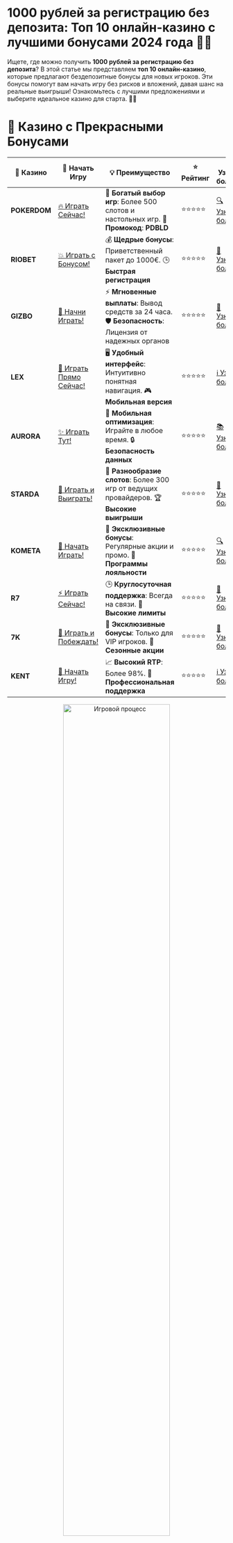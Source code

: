 # **1000 рублей за регистрацию без депозита: Топ 10 онлайн-казино с лучшими бонусами 2024 года 💸🎰**

Ищете, где можно получить **1000 рублей за регистрацию без депозита**? В этой статье мы представляем **топ 10 онлайн-казино**, которые предлагают бездепозитные бонусы для новых игроков. Эти бонусы помогут вам начать игру без рисков и вложений, давая шанс на реальные выигрыши! Ознакомьтесь с лучшими предложениями и выберите идеальное казино для старта. 🎉💥

# 🌟 Казино с Прекрасными Бонусами

| 🎲 **Казино** | 🔗 **Начать Игру** | 💡 **Преимущество** | ⭐ **Рейтинг** | 🔗 **Узнать больше** | 🆕 **Новая информация** |
|--------------|---------------------|---------------------|----------------|----------------------|-------------------------|
| **POKERDOM**  | [🔥 Играть Сейчас!](https://brandplay.link/4k77v2yx) | 🎉 **Богатый выбор игр**: Более 500 слотов и настольных игр. 🎁 **Промокод**: **PDBLD** | ⭐⭐⭐⭐⭐ | [🔍 Узнать больше](https://brandplay.link/4k77v2yx) | 🏆 **Победители турниров** получают эксклюзивные подарки! |
| **RIOBET**    | [💥 Играть с Бонусом!](https://brandplay.link/7xBLTPyj) | 💰 **Щедрые бонусы**: Приветственный пакет до 1000€. 🕒 **Быстрая регистрация** | ⭐⭐⭐⭐⭐ | [📖 Узнать больше](https://brandplay.link/7xBLTPyj) | 💬 **Поддержка 24/7** для комфортной игры в любое время! |
| **GIZBO**     | [🚀 Начни Играть!](https://brandplay.link/bprXw4YV) | ⚡ **Мгновенные выплаты**: Вывод средств за 24 часа. 🛡️ **Безопасность**: Лицензия от надежных органов | ⭐⭐⭐⭐⭐ | [📝 Узнать больше](https://brandplay.link/bprXw4YV) | 🔒 **SSL-шифрование** для максимальной безопасности данных игроков. |
| **LEX**       | [💎 Играть Прямо Сейчас!](https://brandplay.link/zW4hdDFV) | 🖥️ **Удобный интерфейс**: Интуитивно понятная навигация. 🎮 **Мобильная версия** | ⭐⭐⭐⭐⭐ | [ℹ️ Узнать больше](https://brandplay.link/zW4hdDFV) | 📱 **Поддержка всех мобильных устройств** для удобства игры в любом месте. |
| **AURORA**    | [✨ Играть Тут!](https://10trafic-stat2.com/click/668546556bcc6313411604bd/6766/13032/subaccount) | 📱 **Мобильная оптимизация**: Играйте в любое время. 🔒 **Безопасность данных** | ⭐⭐⭐⭐⭐ | [📚 Узнать больше](https://10trafic-stat2.com/click/668546556bcc6313411604bd/6766/13032/subaccount) | 🌍 **Международная лицензия** на деятельность в разных странах. |
| **STARDА**    | [🎉 Играть и Выиграть!](https://brandplay.link/fB7xwRFL) | 🎰 **Разнообразие слотов**: Более 300 игр от ведущих провайдеров. 🏆 **Высокие выигрыши** | ⭐⭐⭐⭐⭐ | [🔎 Узнать больше](https://brandplay.link/fB7xwRFL) | 🎉 **Ежемесячные турниры** с крупными призами! |
| **KOMETA**    | [🎁 Начать Играть!](https://brandplay.link/8ZymQJV8) | 🎁 **Эксклюзивные бонусы**: Регулярные акции и промо. 🔄 **Программы лояльности** | ⭐⭐⭐⭐⭐ | [🔍 Узнать больше](https://brandplay.link/8ZymQJV8) | 🌟 **Персонализированные предложения** для долгосрочных игроков. |
| **R7**        | [⚡ Играть Сейчас!](https://brandplay.link/bMd3Yjsw) | 🕒 **Круглосуточная поддержка**: Всегда на связи. 💸 **Высокие лимиты** | ⭐⭐⭐⭐⭐ | [📖 Узнать больше](https://brandplay.link/bMd3Yjsw) | 🎯 **Рейтинг игроков** для лучших участников. |
| **7K**        | [🎯 Играть и Побеждать!](https://brandplay.link/BvQyFShp) | 🌟 **Эксклюзивные бонусы**: Только для VIP игроков. 🎉 **Сезонные акции** | ⭐⭐⭐⭐⭐ | [📝 Узнать больше](https://brandplay.link/BvQyFShp) | 🥇 **Особые привилегии** для постоянных игроков. |
| **KENT**      | [🔑 Начать Игру!](https://brandplay.link/Fv2WP3js) | 📈 **Высокий RTP**: Более 98%. 💼 **Профессиональная поддержка** | ⭐⭐⭐⭐⭐ | [ℹ️ Узнать больше](https://brandplay.link/Fv2WP3js) | 💬 **Поддержка на нескольких языках** для удобства игроков. |

<div align="center"> <img src="https://i.pinimg.com/originals/1d/b3/25/1db325483acbe642c6d4e6fdd73a4988.gif" alt="Игровой процесс" width="70%"> </div>
---

# 🚀 Быстрые Выигрыши и Поддержка

| 🎲 **Казино** | 🔗 **Начать Игру** | 💡 **Преимущество** | ⭐ **Рейтинг** | 🔗 **Узнать больше** | 🆕 **Новая информация** |
|--------------|---------------------|---------------------|----------------|----------------------|-------------------------|
| **GAMA**      | [🎯 Играть Прямо Сейчас!](https://brandplay.link/j6NMKsDz) | 🔍 **Интуитивный интерфейс**: Легкость использования. 🏅 **Престижные турниры** | ⭐⭐⭐⭐☆ | [🔎 Узнать больше](https://brandplay.link/j6NMKsDz) | 🏆 **Турниры с большими призами** каждый месяц. |
| **ONION**     | [💥 Играть и Выигрывать!](https://brandplay.link/zBGRVpQ9) | 🤑 **Низкие ставки**: Идеально для начинающих. 🔄 **Быстрые выводы** | ⭐⭐⭐⭐☆ | [🔍 Узнать больше](https://brandplay.link/zBGRVpQ9) | 🎮 **Казино для новичков** с простыми правилами. |
| **ЧЕМПИОН**   | [🏅 Играть в Турнире!](https://temon-gter.cfd/go/lRq?p80412p304504pcc44t17455) | 🏅 **Лояльная программа**: Награды за активность. 🎁 **Ежемесячные бонусы** | ⭐⭐⭐⭐☆ | [📖 Узнать больше](https://temon-gter.cfd/go/lRq?p80412p304504pcc44t17455) | 🥇 **Турниры и лояльность** — каждый шаг вознаграждается. |
| **VAVADA**    | [🚀 Играть Без Ожидания!](https://vavadapartner.pro/?promo=ea5c9275-6854-4505-94fc-95ab18221945-linkb2) | 🚀 **Быстрая регистрация**: Начните играть мгновенно. 🔐 **Безопасные транзакции** | ⭐⭐⭐⭐☆ | [📝 Узнать больше](https://vavadapartner.pro/?promo=ea5c9275-6854-4505-94fc-95ab18221945-linkb2) | 🏆 **Программа для новых игроков** с бонусами за регистрацию. |
| **FRIENDS**   | [🎉 Играть и Развлекаться!](https://gofriends.mba/linkb2) | 🤝 **Социальные игры**: Играйте с друзьями. 🌐 **Мультиплатформенность** | ⭐⭐⭐⭐☆ | [ℹ️ Узнать больше](https://gofriends.mba/linkb2) | 🎮 **Играйте с друзьями** и зарабатывайте бонусы за совместные действия. |
| **1WIN**      | [⚡ Играть и Выигрывать!](https://brandplay.link/smXVpBbG) | 🏆 **Спортивные ставки**: Широкий выбор видов спорта. 💵 **Высокие коэффициенты** | ⭐⭐⭐⭐☆ | [📚 Узнать больше](https://brandplay.link/smXVpBbG) | ⚽ **Бонусы на спортивные ставки** для активных игроков. |
| **DRIP**      | [💥 Играть Сразу!](https://drp-ircp01.com/c07e6a3db) | 🌐 **Инновационные игры**: Новейшие игровые технологии. 🛡️ **Высокая безопасность** | ⭐⭐⭐⭐☆ | [🔎 Узнать больше](https://drp-ircp01.com/c07e6a3db) | 🔧 **Инновационные функции** для удобства игры. |
| **JOYCASINO** | [🎰 Играть И Побеждать!](https://rpc30.call2me.pro/?/ru/registration?apkpop=0&partner=p24970p3291217pc98f) | 🎁 **Приятные бонусы**: Ежедневные акции и подарки. 🕹️ **Разнообразие игр** | ⭐⭐⭐⭐☆ | [🔍 Узнать больше](https://rpc30.call2me.pro/?/ru/registration?apkpop=0&partner=p24970p3291217pc98f) | 🎉 **Щедрые фриспины** для новых игроков. |
| **PLAYFORTUNA** | [🔥 Играть С Бонусом!](https://fortunapromo.net/alt/playfortuna/registration?0dc4a9362a71feb7e3f165fb8e766f70) | 🎉 **Регулярные акции**: Бонусы, фриспины и многое другое. 🏅 **Турниры** | ⭐⭐⭐⭐☆ | [📚 Узнать больше](https://fortunapromo.net/alt/playfortuna/registration?0dc4a9362a71feb7e3f165fb8e766f70) | 🎯 **Выгодные предложения** на популярные игры. |
| **SYKAA**     | [💸 Играть Сейчас!](https://s-two-way.com/?source=linkb2&pid=30697) | 💸 **Доступные ставки**: Идеально для новичков. 🎁 **Щедрые бонусы** | ⭐⭐⭐⭐☆ | [🔍 Узнать больше](https://s-two-way.com/?source=linkb2&pid=30697) | 💥 **Акции с большими бонусами** для новичков и опытных игроков. |

<div align="center"> <img src="https://schaeffers-cdn.s3.amazonaws.com/images/default-source/schaeffers-cdn-images/default-images/sectors/bigstock-casino-gambling-concept-with-f-369012793.jpg?sfvrsn=493ad806_4" alt="Игровой процесс" width="70%"> </div>
---

# 💸 Казино с Привлекательными Программами Лояльности

| 🎲 **Казино** | 🔗 **Начать Игру** | 💡 **Преимущество** | ⭐ **Рейтинг** | 🔗 **Узнать больше** | 🆕 **Новая информация** |
|--------------|---------------------|---------------------|----------------|----------------------|-------------------------|
| **KOMETA**    | [🎯 Начни Играть!](https://brandplay.link/8ZymQJV8) | 🎁 **Эксклюзивные бонусы**: Регулярные акции и промо. 🔄 **Программы лояльности** | ⭐⭐⭐⭐⭐ | [🔍 Узнать больше](https://brandplay.link/8ZymQJV8) | 🌟 **Персонализированные предложения** для долгосрочных игроков. |
| **1Xslots**   | [🏅 Играть Прямо Сейчас!](https://brandplay.link/hSB1khtr) | 🎉 **Множество акций**: Еженедельные бонусы и турниры. 🛡️ **Безопасность** | ⭐⭐⭐⭐⭐ | [📚 Узнать больше](https://brandplay.link/hSB1khtr) | 🏅 **Награды за активность**: участники программы лояльности получают специальные привилегии. |
| **R7**        | [🚀 Играть Сейчас!](https://brandplay.link/bMd3Yjsw) | 🕒 **Круглосуточная поддержка**: Всегда на связи. 💸 **Высокие лимиты** | ⭐⭐⭐⭐⭐ | [📖 Узнать больше](https://brandplay.link/bMd3Yjsw) | 💬 **VIP-поддержка** для постоянных игроков с приоритетом. |

<div align="center"> <img src="https://i.pinimg.com/originals/1d/b3/25/1db325483acbe642c6d4e6fdd73a4988.gif" alt="Игровой процесс" width="70%"> </div>
---

---

## **1. POKERDOM – Получите 1000 рублей за регистрацию! 🃏💰**

**POKERDOM** — это казино, которое предлагает новому игроку бездепозитный бонус в размере **1000 рублей** сразу после регистрации. С этим бонусом вы сможете испытать удачу в популярных слотах и других азартных играх без вложений! 💸🎰

### Преимущества:
- Бездепозитный бонус в 1000 рублей.
- Множество слотов и настольных игр.
- Простой интерфейс и быстрые выплаты.

---

## **2. RIOBET – 1000 рублей за регистрацию без депозита! 🎯💥**

**RIOBET** предлагает щедрый бездепозитный бонус для новичков. Получите **1000 рублей за регистрацию** и играйте в любимые игры без рисков и финансовых вложений. Это идеальный способ начать свой путь в онлайн-казино! 🎰💸

### Преимущества:
- 1000 рублей за регистрацию без депозита.
- Быстрые выплаты и разнообразие игр.
- Простой процесс регистрации и пополнения счета.

---

## **3. GIZBO – 1000 рублей без депозита для новых игроков! 🎉💰**

**GIZBO** предоставляет новичкам бездепозитный бонус в размере **1000 рублей**. Вы сможете протестировать игры и даже получить шанс на крупный выигрыш, не вкладывая свои средства! 🏅🎰

### Преимущества:
- 1000 рублей без депозита.
- Множество популярных слотов и игр.
- Легкая регистрация и быстрые выплаты.

---

## **4. LEX – Получите 1000 рублей за регистрацию без депозита! 🌟🎯**

**LEX** предлагает бонус в **1000 рублей за регистрацию** без необходимости делать депозит. Пройдите быструю регистрацию и начинайте играть в популярные слоты и настольные игры. 🎰💥

### Преимущества:
- Бонус без депозита на 1000 рублей.
- Простой интерфейс и удобная платформа.
- Разнообразие слотов и акций для игроков.

---

## **5. AURORA – Бонус 1000 рублей за регистрацию без депозита! 💎🎮**

**AURORA** предлагает новичкам **1000 рублей за регистрацию** без депозита. Пробуйте свои силы на слотах и других азартных играх, не рискуя своими деньгами! 🎯💸

### Преимущества:
- Щедрый бонус в 1000 рублей для новых игроков.
- Множество слотов и настольных игр.
- Быстрые и безопасные выплаты.

---

## **6. STarda – 1000 рублей без депозита для старта! 🎮🔥**

**STarda** предоставляет **1000 рублей за регистрацию** без необходимости вносить депозит. Используйте бонус для игры на самых популярных слотах и попробуйте свою удачу без финансовых рисков! 🎰💥

### Преимущества:
- 1000 рублей без депозита для новых игроков.
- Простая и быстрая регистрация.
- Большой выбор игр и акций.

---

## **7. KOMETA – Получите 1000 рублей за регистрацию без депозита! 🌌💸**

**KOMETA** предлагает уникальный шанс получить **1000 рублей за регистрацию** без депозита. Начните игру бесплатно и выиграйте реальные деньги! 🎰🎉

### Преимущества:
- 1000 рублей без депозита сразу после регистрации.
- Доступ к популярным слотам и настольным играм.
- Удобный интерфейс и быстрые выплаты.

---

## **8. R7 – 1000 рублей без депозита для новых игроков! 🏅💥**

**R7** приветствует новых игроков бездепозитным бонусом в размере **1000 рублей**. Зарегистрируйтесь и начинайте выигрывать на самых популярных слотах и других азартных играх! 🎯🎰

### Преимущества:
- Щедрый бонус в 1000 рублей без депозита.
- Простота в использовании и регистрация.
- Множество слотов и акций для новых игроков.

---

## **9. 7K – Получите 1000 рублей за регистрацию без депозита! 🔥💸**

**7K** предоставляет новому игроку **1000 рублей за регистрацию** без депозита. Используйте бонус для игры на слотах и настольных играх, не рискуя своими деньгами! 🎰💥

### Преимущества:
- 1000 рублей без депозита для новичков.
- Простая и быстрая регистрация.
- Множество популярных игр и бонусов.

---

## **10. KENT – Бонус 1000 рублей за регистрацию без депозита! 💎🎯**

**KENT** завершает наш список, предлагая **1000 рублей за регистрацию** без необходимости вносить депозит. Пробуйте свои силы в слотах и других играх без рисков и вложений! 🎰💸

### Преимущества:
- 1000 рублей без депозита сразу после регистрации.
- Легкая регистрация и быстрые выплаты.
- Множество бонусных предложений для игроков.

---

## **Как получить 1000 рублей за регистрацию без депозита?**

Чтобы получить **1000 рублей за регистрацию без депозита**, выполните несколько простых шагов:
1. **Выберите казино** из нашего списка.
2. **Зарегистрируйтесь** на платформе и подтвердите свою учетную запись.
3. **Получите бонус** сразу после регистрации.
4. **Начните играть** в слоты и другие игры, используя бонус.

---

## **Заключение**

**1000 рублей за регистрацию без депозита** — это отличная возможность для новичков начать игру в онлайн-казино без риска. В нашем списке **топ 10 казино с бонусом 1000 рублей** вы найдете только проверенные платформы, которые предоставляют щедрые предложения для начинающих игроков. Присоединяйтесь, получайте бонус и начинайте выигрывать без вложений! 🍀🎰💸

